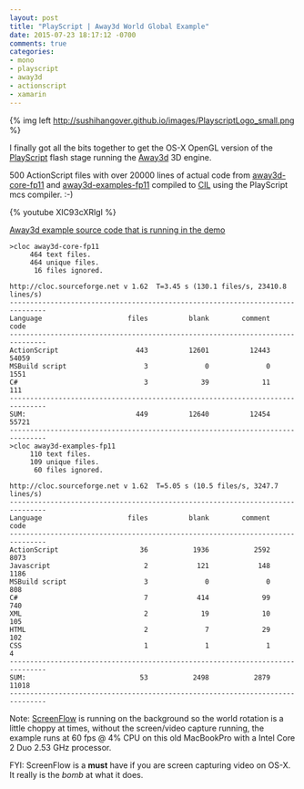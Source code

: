 ```yaml
---
layout: post
title: "PlayScript | Away3d World Global Example"
date: 2015-07-23 18:17:12 -0700
comments: true
categories: 
- mono
- playscript
- away3d
- actionscript
- xamarin
---
```

{% img left http://sushihangover.github.io/images/PlayscriptLogo_small.png %}

I finally got all the bits together to get the OS-X OpenGL version of the [PlayScript](http://playscriptredux.github.io) flash stage running the [Away3d](http://away3d.com) 3D engine.

500 ActionScript files with over 20000 lines of actual code from [away3d-core-fp11](https://github.com/PlayScriptRedux/away3d-core-fp11) and [away3d-examples-fp11](https://github.com/PlayScriptRedux/away3d-examples-fp11) compiled to [CIL](https://en.wikipedia.org/wiki/Common_Intermediate_Language) using the PlayScript mcs compiler. :-)

{% youtube XlC93cXRlgI %}

[Away3d example source code that is running in the demo](https://github.com/PlayScriptRedux/away3d-examples-fp11/blob/playscript/src/Intermediate_Globe.as)

```
>cloc away3d-core-fp11
     464 text files.
     464 unique files.
      16 files ignored.

http://cloc.sourceforge.net v 1.62  T=3.45 s (130.1 files/s, 23410.8 lines/s)
-------------------------------------------------------------------------------
Language                     files          blank        comment           code
-------------------------------------------------------------------------------
ActionScript                   443          12601          12443          54059
MSBuild script                   3              0              0           1551
C#                               3             39             11            111
-------------------------------------------------------------------------------
SUM:                           449          12640          12454          55721
-------------------------------------------------------------------------------
>cloc away3d-examples-fp11
     110 text files.
     109 unique files.
      60 files ignored.

http://cloc.sourceforge.net v 1.62  T=5.05 s (10.5 files/s, 3247.7 lines/s)
-------------------------------------------------------------------------------
Language                     files          blank        comment           code
-------------------------------------------------------------------------------
ActionScript                    36           1936           2592           8073
Javascript                       2            121            148           1186
MSBuild script                   3              0              0            808
C#                               7            414             99            740
XML                              2             19             10            105
HTML                             2              7             29            102
CSS                              1              1              1              4
-------------------------------------------------------------------------------
SUM:                            53           2498           2879          11018
-------------------------------------------------------------------------------
```

Note: [ScreenFlow](http://www.telestream.net/screenflow/overview.htm) is running on the background so the world rotation is a little choppy at times, without the screen/video capture running, the example runs at 60 fps @ 4% CPU on this old MacBookPro with a Intel Core 2 Duo 2.53 GHz processor.

FYI: ScreenFlow is a **must** have if you are screen capturing video on OS-X. It really is the *bomb* at what it does.
